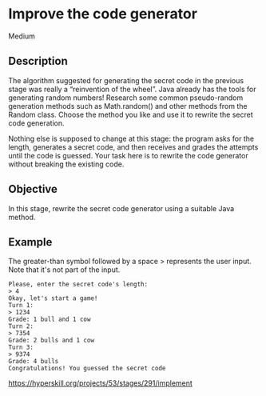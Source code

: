 # Improve the code generator
 Medium
 ## Description
The algorithm suggested for generating the secret code in the previous stage was really a “reinvention of the wheel”. Java already has the tools for generating random numbers! Research some common pseudo-random generation methods such as Math.random() and other methods from the Random class. Choose the method you like and use it to rewrite the secret code generation.

Nothing else is supposed to change at this stage: the program asks for the length, generates a secret code, and then receives and grades the attempts until the code is guessed. Your task here is to rewrite the code generator without breaking the existing code.

## Objective
In this stage, rewrite the secret code generator using a suitable Java method.

## Example
The greater-than symbol followed by a space > represents the user input. Note that it's not part of the input.
```
Please, enter the secret code's length:
> 4
Okay, let's start a game!
Turn 1:
> 1234
Grade: 1 bull and 1 cow
Turn 2:
> 7354
Grade: 2 bulls and 1 cow
Turn 3:
> 9374
Grade: 4 bulls
Congratulations! You guessed the secret code
```
https://hyperskill.org/projects/53/stages/291/implement
